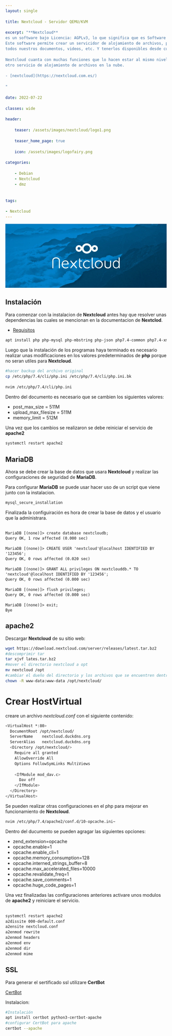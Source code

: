 ```yaml
---
layout: single

title: Nextcloud - Servidor QEMU/KVM 

excerpt: "**Nextcloud**
es un software bajo Licencia: AGPLv3, lo que significa que es Software Libre.
Este software permite crear un servicidor de alojamiento de archivos, para almacenar
todos nuestros documentos, videos, etc. Y tenerlos disponibles desde cualquier lugar, y en todo momento

Nextcloud cuanta con muchas funciones que lo hacen estar al mismo nivel que cualquier 
otro servicio de alojamiento de archivos en la nube.

- [nextcloud](https://nextcloud.com.es/)

"

date: 2022-07-22

classes: wide

header:

    teaser: /assets/images/nextcloud/logo1.png

    teaser_home_page: true
    
    icon: /assets/images/logofairy.png

categories:

    - Debian
    - Nextcloud
    - dmz


tags:  

- Nextcloud
---
```


![](/assets/images/nextcloud/nextcloud.webp)

## Instalación

Para comenzar con la instalacion de **Nextcloud** antes hay que resolver unas dependencias
las cuales se mencionan en la documentacion de **Nextclod**.

- [Requisitos](https://docs.nextcloud.com/server/latest/admin_manual/installation/source_installation.html)

```bash
apt install php php-mysql php-mbstring php-json php7.4-common php7.4-xml php-zip php-gd curl php-curl php-pear php7.4-opcache php-intl mariadb-server

```
Luego que la instalación de los programas haya terminado es necesario realizar unas 
modificaciones en los valores predeterminados de **php** porque no seran 
utiles para **Nextcloud**.


```bash
#hacer backup del archivo original
cp /etc/php/7.4/cli/php.ini /etc/php/7.4/cli/php.ini.bk

nvim /etc/php/7.4/cli/php.ini
```
Dentro del documento es necesario que se cambien los siguientes valores:

* post_max_size = 511M
* upload_max_filesize = 511M
* memory_limit = 512M

Una vez que los cambios se realizaron se debe reiniciar el servicio de **apache2**

```bash
systemctl restart apache2

```
## MariaDB

Ahora se debe crear la base de datos que usara **Nextcloud** y realizar las 
configuraciones de seguridad de **MariaDB**.

Para configurar **MariaDB** se puede usar hacer uso de un script que viene junto
con la instalacion.

```bash
mysql_secure_installation
```
Finalizada la configuiración es hora de crear la base de datos y el usuario que la 
administrara.


```mariadb

MariaDB [(none)]> create database nextcloudb;
Query OK, 1 row affected (0.000 sec)

MariaDB [(none)]> CREATE USER 'nextcloud'@localhost IDENTIFIED BY '123456';
Query OK, 0 rows affected (0.020 sec)

MariaDB [(none)]> GRANT ALL privileges ON nextclouddb.* TO 'nextcloud'@localhost IDENTIFIED BY '123456';
Query OK, 0 rows affected (0.000 sec)

MariaDB [(none)]> flush privileges;
Query OK, 0 rows affected (0.000 sec)

MariaDB [(none)]> exit;
Bye

```

##  apache2

Descargar **Nextcloud** de su sitio web:

```bash
wget https://download.nextcloud.com/server/releases/latest.tar.bz2
#descomprimir tar
tar xjvf lates.tar.bz2
#mover el directorio nextcloud a opt
mv nextcloud /opt
#cambiar el dueño del directorio y los archivos que se encuentren dentro
chown -R www-data:www-data /opt/nextcloud/
```

# Crear HostVirtual

creare un archivo _nextcloud.conf_ con el siguiente contenido:

```bash
<VirtualHost *:80>
  DocumentRoot /opt/nextcloud/
  ServerName    nextcloud.duckdns.org 
  ServerAlias   nextcloud.duckdns.org
  <Directory /opt/nextcloud/>
    Require all granted
    AllowOverride All
    Options FollowSymLinks MultiViews

    <IfModule mod_dav.c>
      Dav off
    </IfModule>
  </Directory>
</VirtualHost>

```
Se pueden realizar otras configuraciones en el php para mejorar en funcionamiento
de **Nextcloud**.

```bash
nvim /etc/php/7.4/apache2/conf.d/10-opcache.ini~

```
Dentro del ducumento se pueden agragar las siguientes opciones:

* zend_extension=opcache
* opcache.enable=1
* opcache.enable_cli=1
* opcache.memory_consumption=128
* opcache.interned_strings_buffer=8
* opcache.max_accelerated_files=10000
* opcache.revalidate_freq=1
* opcache.save_comments=1
* opcache.huge_code_pages=1

Una vez finalizadas las configuraciones anteriores activare unos modulos de **apache2**
y reiniciare el servicio.

```bash

systemctl restart apache2
a2dissite 000-default.conf
a2ensite nextcloud.conf
a2enmod rewrite
a2enmod headers
a2enmod env
a2enmod dir
a2enmod mime

```
## SSL

Para generar el sertificado ssl utilizare **CertBot**

[CertBot](https://certbot.eff.org/instructions?ws=apache&os=debianbuster)

Instalacion:

```bash
#Instalación
apt install certbot python3-certbot-apache
#configurar CertBot para apache
certbot --apache

```
